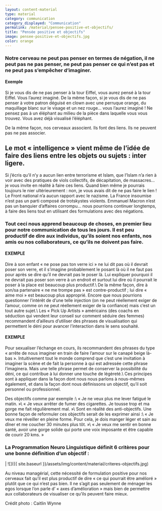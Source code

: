 ```yaml
---
layout: content-material
type: material
category: communication
category_displayed: "Communication"
permalink: /material/pensee-positive-et-objectifs/
title: "Pensée positive et objectifs"
image: pensee-positive-et-objectifs.jpg
color: orange
---
```


### Notre cerveau ne peut pas penser en termes de négation, il ne peut pas ne pas penser, ne peut pas penser ce qui n’est pas et ne peut pas s’empêcher d’imaginer.

#### Exemple

Si je vous dis de ne pas penser à la tour Eiffel, vous aurez pensé à la tour Eiffel. Vous l’aurez imaginé. De la même façon, si je vous dis de ne pas penser à votre patron déguisé en clown avec une perruque orange, du maquillage blanc sur le visage et un nez rouge… vous l’aurez imaginé ! Ne pensez pas à un éléphant au milieu de la pièce dans laquelle vous vous trouvez. Vous avez déjà visualisé l’éléphant.

De la même façon, nos cerveaux associent. Ils font des liens. Ils ne peuvent pas ne pas associer.

## Le mot &laquo;&nbsp;intelligence&nbsp;&raquo; vient même de l’idée de faire des liens entre les objets ou sujets : inter ligere.

Si j’écris qu’il n’y a aucun lien entre terrorisme et Islam, que l’Islam n’a rien à voir avec des pratiques de viols collectifs, de décapitation, de massacres… je vous invite en réalité à faire ces liens. Quand bien même je pourrais toujours le nier ultérieurement : non, je vous avais dit de ne pas faire le lien ! Le Front national n’a aucun rapport avec le nazisme. La France insoumise n’est pas un parti composé de trotskystes violents. Emmanuel Macron n’est pas un banquier d’affaires corrompu… nous pourrions continuer longtemps, à faire des liens tout en utilisant des formulations avec des négations.

### Tout ceci nous apprend beaucoup de choses, en premier lieu pour notre communication de tous les jours. Il est peu productif de dire aux individus, qu’ils soient nos enfants, nos amis ou nos collaborateurs, ce qu’ils ne doivent pas faire.

#### EXEMPLE

Dire à son enfant « ne pose pas ton verre ici » ne lui dit pas où il devrait poser son verre, et il s’imagine probablement le posant là où il ne faut pas pour après se dire qu’il ne devrait pas le poser là. Lui expliquer pourquoi il ne devrait pas poser son verre à un endroit et surtout lui dire où il pourrait le poser à la place est beaucoup plus productif.\\
De la même façon, dire à son/sa partenaire « ne me trompe pas » est contre-productif ; lui dire « aime moi » est beaucoup plus approprié. Encore que nous pourrions questionner l’intérêt de d’une telle injection (on ne peut réellement exiger de l’amour, comme on ne peut réellement exiger de la confiance) mais c’est un tout autre sujet.\\
Les « Pick Up Artists » américains (des coachs en séduction qui vendent leur conseil sur comment séduire des femmes) recommandent d’ailleurs d’utiliser des phrases de visualisation qui permettent le déni pour avancer l’interaction dans le sens souhaité.

#### EXEMPLE

Pour sexualiser l’échange en cours, ils recommandent des phrases du type « arrête de nous imaginer en train de faire l’amour sur le canapé beige là-bas ». Intuitivement tout le monde comprend que c’est une invitation à imaginer la scène et de fait la personne à qui est adressée cette phrase l’imaginera. Mais une telle phrase permet de conserver la possibilité du déni, ce qui contribue à lui donner une touche de légèreté.\\
Ces principes sont à appliquer dans la façon dont nous nous parlons à nous-mêmes également, et dans la façon dont nous définissons un objectif, qu’il soit personnel ou professionnel.

Des objectifs comme par exemple :\\
&laquo;&nbsp;Je ne veux plus me lever fatigué le matin.&nbsp;&raquo;\\
&laquo;&nbsp;Je veux arrêter de fumer des cigarettes. Je tousse trop et ma gorge me fait régulièrement mal.&nbsp;&raquo;\\
Sont en réalité des anti-objectifs. Une bonne façon de reformuler ces objectifs serait de les exprimer ainsi :\\
&laquo;&nbsp;Je veux me réveiller en pleine forme. Pour cela, je dois manger léger et sain au dîner et me coucher 30 minutes plus tôt.&nbsp;&raquo;\\
&laquo;&nbsp;Je veux me sentir en bonne santé, avoir une gorge solide qui porte une voix imposante et être capable de courir 20 kms.&nbsp;&raquo;

### La Programmation Neuro Linguistique définit 6 critères pour une bonne définition d’un objectif :

| ![]({{ site.baseurl }}/assets/img/content/material/criteres-objectifs.jpg)

Au niveau managérial, cette nécessité de formulation positive pour nos cerveaux fait qu’il est plus productif de dire &laquo;&nbsp;ce qui pourrait être amélioré&nbsp;&raquo; plutôt que ce qui n’est pas bien. Il ne s’agit pas seulement de ménager les egos lorsque l’on parle d’ &laquo;&nbsp;axes d’amélioration&nbsp;&raquo; mais bien de permettre aux collaborateurs de visualiser ce qu’ils peuvent faire mieux.

Crédit photo : Caitlin Wynne

